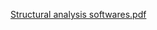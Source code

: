 [Structural analysis softwares.pdf](https://github.com/user-attachments/files/17959402/Structural.analysis.softwares.pdf)
